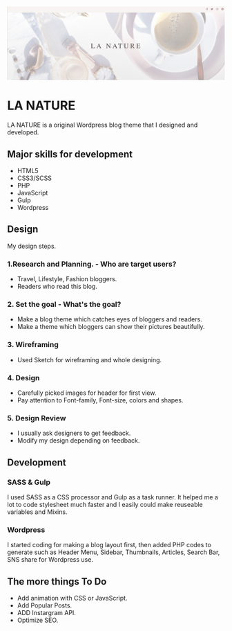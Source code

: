 <img src="./img/main-header.png">

# LA NATURE

LA NATURE is a original Wordpress blog theme that I designed and developed.


## Major skills for development

- HTML5
- CSS3/SCSS
- PHP
- JavaScript
- Gulp
- Wordpress

## Design

My design steps.

### 1.Research and Planning. - Who are target users?

- Travel, Lifestyle, Fashion bloggers.
- Readers who read this blog.

### 2. Set the goal - What's the goal?

- Make a blog theme which catches eyes of bloggers and readers.
- Make a theme which bloggers can show their pictures beautifully.

### 3. Wireframing

- Used Sketch for wireframing and whole designing.

### 4. Design

- Carefully picked images for header for first view.
- Pay attention to Font-family, Font-size, colors and shapes.

### 5. Design Review

- I usually ask designers to get feedback.
- Modify my design depending on feedback.

## Development

### SASS & Gulp

I used SASS as a CSS processor and Gulp as a task runner. It helped me a lot to code stylesheet much faster and I easily could make reuseable variables and Mixins.

### Wordpress
I started coding for making a blog layout first, then added PHP codes to generate such as Header Menu, Sidebar, Thumbnails, Articles, Search Bar, SNS share for Wordpress use. 


## The more things To Do
* Add animation with CSS or JavaScript.
* Add Popular Posts.
* ADD Instargram API.
* Optimize SEO.

